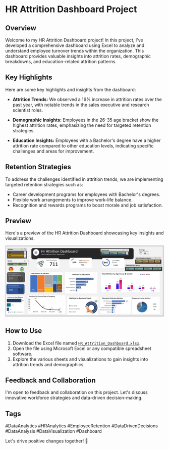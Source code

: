 # HR Attrition Dashboard Project

## Overview
Welcome to my HR Attrition Dashboard project! In this project, I've developed a comprehensive dashboard using Excel to analyze and understand employee turnover trends within the organization. This dashboard provides valuable insights into attrition rates, demographic breakdowns, and education-related attrition patterns.

## Key Highlights
Here are some key highlights and insights from the dashboard:

- **Attrition Trends:** We observed a 16% increase in attrition rates over the past year, with notable trends in the sales executive and research scientist roles.
  
- **Demographic Insights:** Employees in the 26-35 age bracket show the highest attrition rates, emphasizing the need for targeted retention strategies.
  
- **Education Insights:** Employees with a Bachelor's degree have a higher attrition rate compared to other education levels, indicating specific challenges and areas for improvement.

## Retention Strategies
To address the challenges identified in attrition trends, we are implementing targeted retention strategies such as:
- Career development programs for employees with Bachelor's degrees.
- Flexible work arrangements to improve work-life balance.
- Recognition and rewards programs to boost morale and job satisfaction.

## Preview
Here's a preview of the HR Attrition Dashboard showcasing key insights and visualizations.

![Dashboard Preview](https://github.com/Pandat-0052/HR_Attrition/blob/main/Hr%20Attrition%20Dashboard.JPG)

## How to Use
1. Download the Excel file named [`HR_Attrition_Dashboard.xlsx`](https://github.com/Pandat-0052/HR_Attrition/blob/main/HR_RawData.csv).
2. Open the file using Microsoft Excel or any compatible spreadsheet software.
3. Explore the various sheets and visualizations to gain insights into attrition trends and demographics.

## Feedback and Collaboration
I'm open to feedback and collaboration on this project. Let's discuss innovative workforce strategies and data-driven decision-making.

## Tags
#DataAnalytics #HRAnalytics #EmployeeRetention #DataDrivenDecisions #DataAnalysis #DataVisualization #Dashboard

Let's drive positive changes together! 🚀
